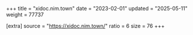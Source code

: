 +++
title = "xidoc.nim.town"
date = "2023-02-01"
updated = "2025-05-11"
weight = 77737

[extra]
source = "https://xidoc.nim.town/"
ratio = 6
size = 76
+++

